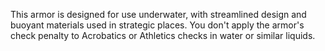 This armor is designed for use underwater, with streamlined design and buoyant materials used in strategic places. You don't apply the armor's check penalty to Acrobatics or Athletics checks in water or similar liquids.